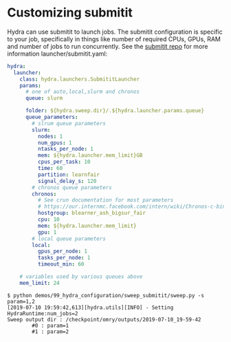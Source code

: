 # Customizing  submitit

Hydra can use submitit to launch jobs.
The submitit configuration is specific to your job, specifically in things like number of required
CPUs, GPUs, RAM and number of jobs to run concurrently.
See the [submitit repo](https://github.com/fairinternal/submitit) for more information
launcher/submitit.yaml:
```yaml
hydra:
  launcher:
    class: hydra.launchers.SubmititLauncher
    params:
      # one of auto,local,slurm and chronos
      queue: slurm

      folder: ${hydra.sweep.dir}/.${hydra.launcher.params.queue}
      queue_parameters:
        # slrum queue parameters
        slurm:
          nodes: 1
          num_gpus: 1
          ntasks_per_node: 1
          mem: ${hydra.launcher.mem_limit}GB
          cpus_per_task: 10
          time: 60
          partition: learnfair
          signal_delay_s: 120
        # chronos queue parameters
        chronos:
          # See crun documentation for most parameters
          # https://our.internmc.facebook.com/intern/wiki/Chronos-c-binaries/crun/
          hostgroup: blearner_ash_bigsur_fair
          cpu: 10
          mem: ${hydra.launcher.mem_limit}
          gpu: 1
        # local queue parameters
        local:
          gpus_per_node: 1
          tasks_per_node: 1
          timeout_min: 60

    # variables used by various queues above
    mem_limit: 24
```

```text
$ python demos/99_hydra_configuration/sweep_submitit/sweep.py -s param=1,2
[2019-07-10 19:59:42,613][hydra.utils][INFO] - Setting HydraRuntime:num_jobs=2
Sweep output dir : /checkpoint/omry/outputs/2019-07-10_19-59-42
        #0 : param=1
        #1 : param=2
```